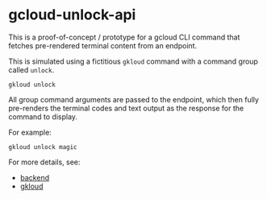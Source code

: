 # gcloud-unlock-api

This is a proof-of-concept / prototype for a gcloud CLI command that fetches
pre-rendered terminal content from an endpoint.

This is simulated using a fictitious `gkloud` command with a command group
called `unlock`.

```text
gkloud unlock
```

All group command arguments are passed to the endpoint, which then fully
pre-renders the terminal codes and text output as the response for the
command to display.

For example:

```text
gkloud unlock magic
```

For more details, see:

- [backend](./src/backend/README.md)
- [gkloud](./src/gkloud/README.md)
